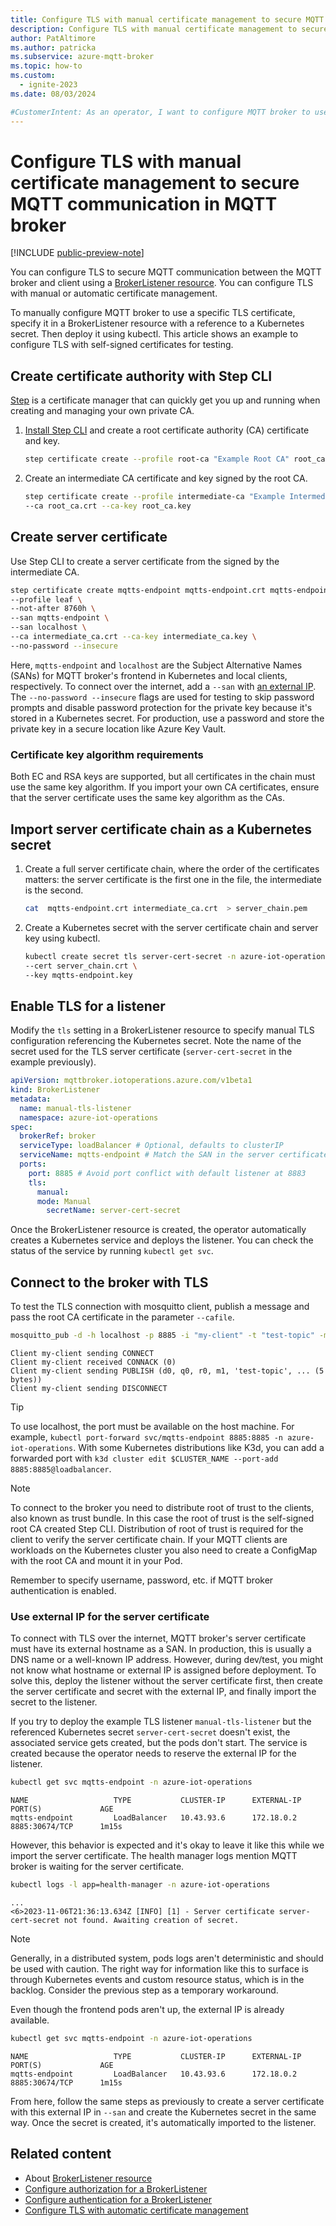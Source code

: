 ```yaml
---
title: Configure TLS with manual certificate management to secure MQTT communication
description: Configure TLS with manual certificate management to secure MQTT communication between the MQTT broker and client.
author: PatAltimore
ms.author: patricka
ms.subservice: azure-mqtt-broker
ms.topic: how-to
ms.custom:
  - ignite-2023
ms.date: 08/03/2024

#CustomerIntent: As an operator, I want to configure MQTT broker to use TLS so that I have secure communication between the MQTT broker and client.
---
```


# Configure TLS with manual certificate management to secure MQTT communication in MQTT broker

[!INCLUDE [public-preview-note](../includes/public-preview-note.md)]

You can configure TLS to secure MQTT communication between the MQTT broker and client using a [BrokerListener resource](howto-configure-brokerlistener.md). You can configure TLS with manual or automatic certificate management. 

To manually configure MQTT broker to use a specific TLS certificate, specify it in a BrokerListener resource with a reference to a Kubernetes secret. Then deploy it using kubectl. This article shows an example to configure TLS with self-signed certificates for testing.

## Create certificate authority with Step CLI

[Step](https://smallstep.com/) is a certificate manager that can quickly get you up and running when creating and managing your own private CA. 

1. [Install Step CLI](https://smallstep.com/docs/step-cli/installation/) and create a root certificate authority (CA) certificate and key.

    ```bash
    step certificate create --profile root-ca "Example Root CA" root_ca.crt root_ca.key
    ```

1. Create an intermediate CA certificate and key signed by the root CA.

    ```bash
    step certificate create --profile intermediate-ca "Example Intermediate CA" intermediate_ca.crt intermediate_ca.key \
    --ca root_ca.crt --ca-key root_ca.key
    ```

## Create server certificate

Use Step CLI to create a server certificate from the signed by the intermediate CA.

```bash
step certificate create mqtts-endpoint mqtts-endpoint.crt mqtts-endpoint.key \
--profile leaf \
--not-after 8760h \
--san mqtts-endpoint \
--san localhost \
--ca intermediate_ca.crt --ca-key intermediate_ca.key \
--no-password --insecure
```

Here, `mqtts-endpoint` and `localhost` are the Subject Alternative Names (SANs) for MQTT broker's frontend in Kubernetes and local clients, respectively. To connect over the internet, add a `--san` with [an external IP](#use-external-ip-for-the-server-certificate). The `--no-password --insecure` flags are used for testing to skip password prompts and disable password protection for the private key because it's stored in a Kubernetes secret. For production, use a password and store the private key in a secure location like Azure Key Vault.

### Certificate key algorithm requirements

Both EC and RSA keys are supported, but all certificates in the chain must use the same key algorithm. If you import your own CA certificates, ensure that the server certificate uses the same key algorithm as the CAs.

## Import server certificate chain as a Kubernetes secret

1. Create a full server certificate chain, where the order of the certificates matters: the server certificate is the first one in the file, the intermediate is the second.

    ```bash
    cat  mqtts-endpoint.crt intermediate_ca.crt  > server_chain.pem
    ```

1. Create a Kubernetes secret with the server certificate chain and server key using kubectl.

    ```bash
    kubectl create secret tls server-cert-secret -n azure-iot-operations \
    --cert server_chain.crt \
    --key mqtts-endpoint.key
    ```

## Enable TLS for a listener

Modify the `tls` setting in a BrokerListener resource to specify manual TLS configuration referencing the Kubernetes secret. Note the name of the secret used for the TLS server certificate (`server-cert-secret` in the example previously).

```yaml
apiVersion: mqttbroker.iotoperations.azure.com/v1beta1
kind: BrokerListener
metadata:
  name: manual-tls-listener
  namespace: azure-iot-operations
spec:
  brokerRef: broker
  serviceType: loadBalancer # Optional, defaults to clusterIP
  serviceName: mqtts-endpoint # Match the SAN in the server certificate
  ports:
    port: 8885 # Avoid port conflict with default listener at 8883
    tls:
      manual:
      mode: Manual
        secretName: server-cert-secret
```

Once the BrokerListener resource is created, the operator automatically creates a Kubernetes service and deploys the listener. You can check the status of the service by running `kubectl get svc`.

## Connect to the broker with TLS

To test the TLS connection with mosquitto client, publish a message and pass the root CA certificate in the parameter `--cafile`.

```bash
mosquitto_pub -d -h localhost -p 8885 -i "my-client" -t "test-topic" -m "Hello" --cafile root_ca.crt
```

```Output
Client my-client sending CONNECT
Client my-client received CONNACK (0)
Client my-client sending PUBLISH (d0, q0, r0, m1, 'test-topic', ... (5 bytes))
Client my-client sending DISCONNECT
```

> [!TIP]
> To use localhost, the port must be available on the host machine. For example, `kubectl port-forward svc/mqtts-endpoint 8885:8885 -n azure-iot-operations`. With some Kubernetes distributions like K3d, you can add a forwarded port with `k3d cluster edit $CLUSTER_NAME --port-add 8885:8885@loadbalancer`.

> [!NOTE]
> To connect to the broker you need to distribute root of trust to the clients, also known as trust bundle. In this case the root of trust is the self-signed root CA created Step CLI. Distribution of root of trust is required for the client to verify the server certificate chain. If your MQTT clients are workloads on the Kubernetes cluster you also need to create a ConfigMap with the root CA and mount it in your Pod.

Remember to specify username, password, etc. if MQTT broker authentication is enabled.

### Use external IP for the server certificate

To connect with TLS over the internet, MQTT broker's server certificate must have its external hostname as a SAN. In production, this is usually a DNS name or a well-known IP address. However, during dev/test, you might not know what hostname or external IP is assigned before deployment. To solve this, deploy the listener without the server certificate first, then create the server certificate and secret with the external IP, and finally import the secret to the listener.

If you try to deploy the example TLS listener `manual-tls-listener` but the referenced Kubernetes secret `server-cert-secret` doesn't exist, the associated service gets created, but the pods don't start. The service is created because the operator needs to reserve the external IP for the listener.

```bash
kubectl get svc mqtts-endpoint -n azure-iot-operations
```

```Output
NAME                   TYPE           CLUSTER-IP      EXTERNAL-IP   PORT(S)             AGE
mqtts-endpoint         LoadBalancer   10.43.93.6      172.18.0.2    8885:30674/TCP      1m15s
```

However, this behavior is expected and it's okay to leave it like this while we import the server certificate. The health manager logs mention MQTT broker is waiting for the server certificate.

```bash
kubectl logs -l app=health-manager -n azure-iot-operations
```

```Output
...
<6>2023-11-06T21:36:13.634Z [INFO] [1] - Server certificate server-cert-secret not found. Awaiting creation of secret.
```

> [!NOTE]
> Generally, in a distributed system, pods logs aren't deterministic and should be used with caution. The right way for information like this to surface is through Kubernetes events and custom resource status, which is in the backlog. Consider the previous step as a temporary workaround.

Even though the frontend pods aren't up, the external IP is already available.

```bash
kubectl get svc mqtts-endpoint -n azure-iot-operations
```

```Output
NAME                   TYPE           CLUSTER-IP      EXTERNAL-IP   PORT(S)             AGE
mqtts-endpoint         LoadBalancer   10.43.93.6      172.18.0.2    8885:30674/TCP      1m15s
```

From here, follow the same steps as previously to create a server certificate with this external IP in `--san` and create the Kubernetes secret in the same way. Once the secret is created, it's automatically imported to the listener. 

## Related content

- About [BrokerListener resource](howto-configure-brokerlistener.md)
- [Configure authorization for a BrokerListener](./howto-configure-authorization.md)
- [Configure authentication for a BrokerListener](./howto-configure-authentication.md)
- [Configure TLS with automatic certificate management](./howto-configure-tls-auto.md)
